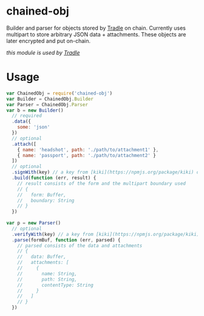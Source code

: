 # chained-obj

Builder and parser for objects stored by [Tradle](https://github.com/tradle/about/wiki) on chain. Currently uses multipart to store arbitrary JSON data + attachments. These objects are later encrypted and put on-chain.

_this module is used by [Tradle](https://github.com/tradle/about/wiki)_

# Usage

```js
var ChainedObj = require('chained-obj')
var Builder = ChainedObj.Builder
var Parser = ChainedObj.Parser
var b = new Builder()
  // required
  .data({
    some: 'json'
  })
  // optional
  .attach([
    { name: 'headshot', path: './path/to/attachment1' },
    { name: 'passport', path: './path/to/attachment2' }
  ])
  // optional
  .signWith(key) // a key from [kiki](https://npmjs.org/package/kiki) or a key conforming to its API
  .build(function (err, result) {
    // result consists of the form and the multipart boundary used
    // {
    //   form: Buffer,
    //   boundary: String
    // }
  })
  
var p = new Parser()
  // optional
  .verifyWith(key) // a key from [kiki](https://npmjs.org/package/kiki) or a key   
  .parse(formBuf, function (err, parsed) {
    // parsed consists of the data and attachments
    // {
    //   data: Buffer,
    //   attachments: [
    //     {
    //       name: String,
    //       path: String,
    //       contentType: String
    //     }
    //   ]
    // }
  })
```
